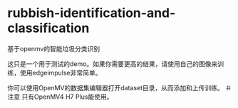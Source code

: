 # rubbish-identification-and-classification
基于openmv的智能垃圾分类识别

这只是一个用于测试的demo。如果你需要更高的结果，请使用自己的图像来训练，使用edgeimpulse非常简单。

你可以使用OpenMV的数据集编辑器打开dataset目录，从而添加和上传训练。
＃注意
只有OpenMV4 H7 Plus能使用。
